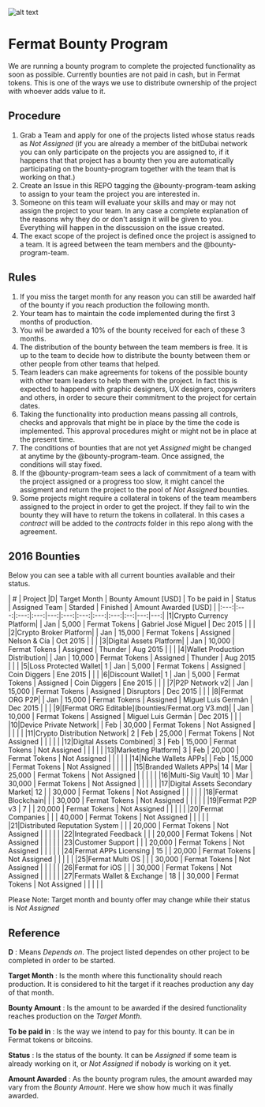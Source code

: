![alt text](https://github.com/bitDubai/media-kit/blob/master/MediaKit/Fermat%20Branding/Fermat%20Logotype/Fermat_Logo_3D.png "Fermat Logo")

# Fermat Bounty Program

We are running a bounty program to complete the projected functionality as soon as possible. Currently bounties are not paid in cash, but in Fermat tokens. This is one of the ways we use to distribute ownership of the project with whoever adds value to it. 

## Procedure

1. Grab a Team and apply for one of the projects listed whose status reads as _Not Assigned_ (if you are already a member of the bitDubai network you can only participate on the projects you are assigned to, if it happens that that project has a bounty then you are automatically participating on the bounty-program together with the team that is working on that.)
2. Create an Issue in this REPO tagging the @bounty-program-team asking to assign to your team the project you are interested in.
3. Someone on this team will evaluate your skills and may or may not assign the project to your team. In any case a complete explanation of the reasons why they do or don't assign it will be given to you. Everything will happen in the disscussion on the issue created.
4. The exact scope of the project is defined once the project is assigned to a team. It is agreed between the team members and the @bounty-program-team.

## Rules

1. If you miss the target month for any reason you can still be awarded half of the bounty if you reach production the following month.
2. Your team has to maintain the code implemented during the first 3 months of production. 
3. You wil be awarded a 10% of the bounty received for each of these 3 months.
4. The distribution of the bounty between the team members is free. It is up to the team to decide how to distribute the bounty between them or other people from other teams that helped.
5. Team leaders can make agreements for tokens of the possible bounty with other team leaders to help them with the project. In fact this is expected to happend with graphic designers, UX designers, copywriters and others, in order to secure their commitment to the project for certain dates.
6. Taking the functionality into production means passing all controls, checks and approvals that might be in place by the time the code is implemented. This approval procedures might or might not be in place at the present time.
7. The conditions of bounties that are not yet _Assigned_ might be changed at anytime by the @bounty-program-team. Once assigned, the conditions will stay fixed.
8. If the @bounty-program-team sees a lack of commitment of a team with the project assigned or a progress too slow, it might cancel the assigment and return the project to the pool of _Not Assigned_ bounties.
9. Some projects might require a collateral in tokens of the team meambers assigned to the project in order to get the project. If they fail to win the bounty they will have to return the tokens in collateral. In this cases a _contract_ will be added to the _contracts_ folder in this repo along with the agreement. 


## 2016 Bounties

Below you can see a table with all current bounties available and their status. 

| # | Project |D|  Target Month | Bounty Amount [USD] | To be paid in | Status | Assigned Team | Starded | Finished | Amount Awarded [USD] |
|:---:|:---:|:---:|:---:|---:|:---:|:---:|:---:|:---:|:--:|---:|---:|
|1|Crypto Currency Platform|  | Jan | 5,000 | Fermat Tokens | Gabriel José Miguel | Dec 2015 | | |
|2|Crypto Broker Platform| | Jan | 15,000 | Fermat Tokens | Assigned | Nelson & Cía | Oct 2015 | | |
|3|Digital Assets Platform| | Jan | 10,000 | Fermat Tokens | Assigned | Thunder | Aug 2015 | | |
|4|Wallet Production Distribution| | Jan | 10,000 | Fermat Tokens | Assigned | Thunder | Aug 2015 | | |
|5|Loss Protected Wallet| 1 | Jan | 5,000 | Fermat Tokens | Assigned | Coin Diggers | Ene 2015 | | |
|6|Discount Wallet| 1 | Jan | 5,000 | Fermat Tokens | Assigned | Coin Diggers | Ene 2015 | | |
|7|P2P Network v2| | Jan | 15,000 | Fermat Tokens | Assigned | Disruptors | Dec 2015 | | |
|8|Fermat ORG P2P| | Jan | 15,000 | Fermat Tokens | Assigned | Miguel Luis Germán | Dec 2015 | | |
|9|[Fermat ORG Editable](bounties/Fermat.org V3.md)| | Jan | 10,000 | Fermat Tokens | Assigned | Miguel Luis Germán | Dec 2015 | | |
|10|Device Private Network| | Feb | 30,000 | Fermat Tokens | Not Assigned | | | | |
|11|Crypto Distribution Network| 2 | Feb | 25,000 | Fermat Tokens | Not Assigned | | | | |
|12|Digital Assets Combined| 3 | Feb | 15,000 | Fermat Tokens | Not Assigned | | | | |
|13|Marketing Platform| 3 | Feb | 20,000 | Fermat Tokens | Not Assigned | | | | |
|14|Niche Wallets APPs| | Feb | 15,000 | Fermat Tokens | Not Assigned | | | | |
|15|Branded Wallets APPs| 14 | Mar | 25,000 | Fermat Tokens | Not Assigned | | | | |
|16|Multi-Sig Vault| 10 | Mar | 30,000 | Fermat Tokens | Not Assigned | | | | |
|17|Digital Assets Secondary Market| 12 |  | 30,000 | Fermat Tokens | Not Assigned | | | | |
|18|Fermat Blockchain| |  | 30,000 | Fermat Tokens | Not Assigned | | | | |
|19|Fermat P2P v3 | 7 | | 20,000 | Fermat Tokens | Not Assigned | | | | |
|20|Fermat Companies |  |  | 40,000 | Fermat Tokens | Not Assigned | | | | |
|21|Distributed Reputation System |  |  | 20,000 | Fermat Tokens | Not Assigned | | | | |
|22|Integrated Feedback |  |  | 20,000 | Fermat Tokens | Not Assigned | | | | |
|23|Customer Support |  |  | 20,000 | Fermat Tokens | Not Assigned | | | | |
|24|Fermat APPs Licensing | 15 | | 20,000 | Fermat Tokens | Not Assigned | | | | |
|25|Fermat Multi OS | | | 30,000 | Fermat Tokens | Not Assigned | | | | |
|26|Fermat for iOS | |  | 30,000 | Fermat Tokens | Not Assigned | | | | |
|27|Fermats Wallet & Exchange | 18 | | 30,000 | Fermat Tokens | Not Assigned | | | | |


Please Note: Target month and bounty offer may change while their status is _Not Assigned_

## Reference 

**D** : Means _Depends on_. The project listed dependes on other project to be completed in order to be started. 

**Target Month** : Is the month where this functionality should reach production. It is considered to hit the target if it reaches production any day of that month.

**Bounty Amount** : Is the amount to be awarded if the desired functionality reaches production on the _Target Month_. 

**To be paid in** : Is the way we intend to pay for this bounty. It can be in Fermat tokens or bitcoins.

**Status** : Is the status of the bounty. It can be _Assigned_ if some team is already working on it, or _Not Assigned_ if nobody is working on it yet.

**Amount Awarded** : As the bounty program rules, the amount awarded may vary from the _Bounty Amount_. Here we show how much it was finally awarded.
